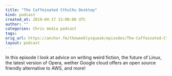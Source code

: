 ```yaml
---
title: "The Caffeinated Cthulhu Desktop"
kind: podcast
created_at: 2019-04-17 13:00:00 UTC
author: ""
categories: Chris media podcast
tags: 
orig_url: https://anchor.fm/theweeklysqueak/episodes/The-Caffeinated-Cthulhu-Desktop-e3osc8
layout: podcast
---
```

<p>In this episode I look at advice on writing weird fiction, the future of Linux, the latest version of Opera, wether Google cloud offers an open source friendly alternative to AWS, and more!</p>